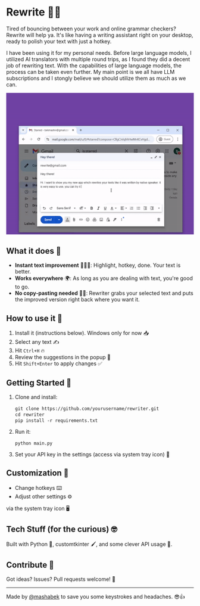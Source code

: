 # Rewrite 📝✨

Tired of bouncing between your work and online grammar checkers? Rewrite will help ya. It's like having a writing assistant right on your desktop, ready to polish your text with just a hotkey. 

I have been using it for my personal needs. Before large language models, I utilized AI translators with multiple round trips, as I found they did a decent job of rewriting text. With the capabilities of large language models, the process can be taken even further. My main point is we all have LLM subscriptions and I stongly believe we should utilize them as much as we can.

![Rewriter Demo](rewriter.gif)

## What it does 🚀

- **Instant text improvement** 🏃‍♂️💨: Highlight, hotkey, done. Your text is better.
- **Works everywhere** 🌍: As long as you are dealing with text, you're good to go.
- **No copy-pasting needed** 🙅‍♂️: Rewriter grabs your selected text and puts the improved version right back where you want it.

## How to use it 🔧

1. Install it (instructions below). Windows only for now 📥
2. Select any text ✍️
3. Hit `Ctrl+H` 🔥
4. Review the suggestions in the popup 🧐
5. Hit `Shift+Enter` to apply changes ✅

## Getting Started 🚦

1. Clone and install:
   ```
   git clone https://github.com/yourusername/rewriter.git
   cd rewriter
   pip install -r requirements.txt
   ```

2. Run it:
   ```
   python main.py
   ```

3. Set your API key in the settings (access via system tray icon) 🔑

## Customization 🎨

- Change hotkeys ⌨️
- Adjust other settings ⚙️

via the system tray icon 🖥️

## Tech Stuff (for the curious) 🤓

Built with Python 🐍, customtkinter 🖌️, and some clever API usage 🧠.

## Contribute 🤝

Got ideas? Issues? Pull requests welcome! 🙌

---

Made by [@mashabek](https://github.com/mashabek) to save you some keystrokes and headaches. 😎👍
